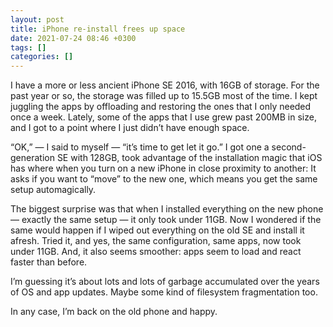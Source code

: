 ```yaml
---
layout: post
title: iPhone re-install frees up space
date: 2021-07-24 08:46 +0300
tags: []
categories: []
---
```


I have a more or less ancient iPhone SE 2016, with 16GB of storage. For the past year or so, the storage was filled up to 15.5GB most of the time. I kept juggling the apps by offloading and restoring the ones that I only needed once a week. Lately, some of the apps that I use grew past 200MB in size, and I got to a point where I just didn’t have enough space.

“OK,” — I said to myself — “it’s time to get let it go.” I got one a second-generation SE with 128GB, took advantage of the installation magic that iOS has where when you turn on a new iPhone in close proximity to another: It asks if you want to “move” to the new one, which means you get the same setup automagically.

The biggest surprise was that when I installed everything on the new phone — exactly the same setup — it only took under 11GB. Now I wondered if the same would happen if I wiped out everything on the old SE and install it afresh. Tried it, and yes, the same configuration, same apps, now took under 11GB. And, it also seems smoother: apps seem to load and react faster than before.

I’m guessing it’s about lots and lots of garbage accumulated over the years of OS and app updates. Maybe some kind of filesystem fragmentation too.

In any case, I’m back on the old phone and happy.
